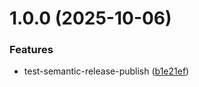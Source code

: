 # 1.0.0 (2025-10-06)


### Features

* test-semantic-release-publish ([b1e21ef](https://github.com/ViniciusDev26/er-diagram/commit/b1e21efbd8165aafd9fae70697d301843d3000ce))

